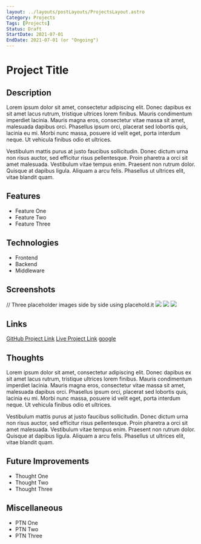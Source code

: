 ```yaml
---
layout: ../layouts/postLayouts/ProjectsLayout.astro
Category: Projects
Tags: [Projects]
Status: Draft
StartDate: 2021-07-01
EndDate: 2021-07-01 (or "Ongoing")
---
```


# Project Title

## Description
Lorem ipsum dolor sit amet, consectetur adipiscing elit. Donec dapibus ex sit amet lacus rutrum,
tristique ultrices lorem finibus. Mauris condimentum imperdiet lacinia. Mauris magna eros, consectetur
vitae massa sit amet, malesuada dapibus orci. Phasellus ipsum orci, placerat sed lobortis quis, lacinia eu mi.
Morbi nunc massa, posuere id velit eget, porta interdum neque. Ut vehicula finibus odio et ultrices.

Vestibulum mattis purus at justo faucibus sollicitudin. Donec dictum urna non risus auctor,
sed efficitur risus pellentesque. Proin pharetra a orci sit amet malesuada.
Vestibulum vitae tempus enim. Praesent non rutrum dolor. Quisque at dapibus ligula.
Aliquam a arcu felis. Phasellus ut ultrices elit, vitae blandit quam.

## Features
- Feature One
- Feature Two
- Feature Three

## Technologies
- Frontend 
- Backend
- Middleware

## Screenshots
// Three placeholder images side by side using placehold.it
![](https://placehold.co/600x400)
![](https://placehold.co/600x400)
![](https://placehold.co/600x400)

## Links
[GitHub Project Link](https://www.github.com)
[Live Project Link](https://www.liveproject.com)
[google](https://www.google.com)

## Thoughts
Lorem ipsum dolor sit amet, consectetur adipiscing elit. Donec dapibus ex sit amet lacus rutrum, 
tristique ultrices lorem finibus. Mauris condimentum imperdiet lacinia. Mauris magna eros, consectetur 
vitae massa sit amet, malesuada dapibus orci. Phasellus ipsum orci, placerat sed lobortis quis, lacinia eu mi. 
Morbi nunc massa, posuere id velit eget, porta interdum neque. Ut vehicula finibus odio et ultrices. 

Vestibulum mattis purus at justo faucibus sollicitudin. Donec dictum urna non risus auctor, 
sed efficitur risus pellentesque. Proin pharetra a orci sit amet malesuada. 
Vestibulum vitae tempus enim. Praesent non rutrum dolor. Quisque at dapibus ligula. 
Aliquam a arcu felis. Phasellus ut ultrices elit, vitae blandit quam. 

## Future Improvements
- Thought One
- Thought Two
- Thought Three

## Miscellaneous
- PTN One
- PTN Two
- PTN Three